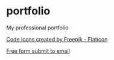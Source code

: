 # portfolio
My professional portfolio

<a href="https://www.flaticon.com/free-icons/code" title="code icons">Code icons created by Freepik - Flaticon</a>

<a href="https://formsubmit.co" title="form submit">Free form submit to email</a>
